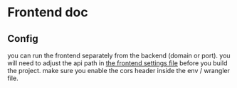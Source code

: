 # Frontend doc

## Config

you can run the frontend separately from the backend (domain or port).
you will need to adjust the api path in [the frontend settings file](../app/frontend/src/staticsettings.js) before you build the project.
make sure you enable the cors header inside the env / wrangler file.
